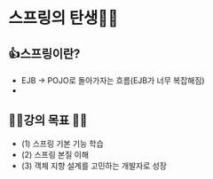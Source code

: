 # 스프링의 탄생👩‍💻

## 👍스프링이란?

- EJB -> POJO로 돌아가자는 흐름(EJB가 너무 복잡해짐)
- 

## 👨‍🎓강의 목표 👩‍🎓
- (1) 스프링 기본 기능 학습
- (2) 스프링 본질 이해
- (3) 객체 지향 설계를 고민하는 개발자로 성장
